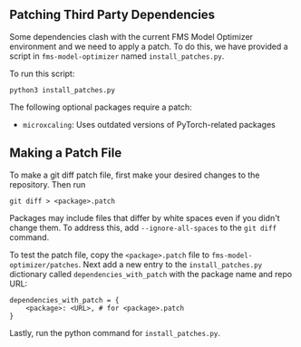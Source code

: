 ## Patching Third Party Dependencies
Some dependencies clash with the current FMS Model Optimizer environment and we need to apply a patch.
To do this, we have provided a script in `fms-model-optimizer` named `install_patches.py`.

To run this script:
```
python3 install_patches.py
```

The following optional packages require a patch:
* `microxcaling`: Uses outdated versions of PyTorch-related packages

## Making a Patch File
To make a git diff patch file, first make your desired changes to the repository.  Then run
```
git diff > <package>.patch
```
Packages may include files that differ by white spaces even if you didn't change them.
To address this, add `--ignore-all-spaces` to the `git diff` command.

To test the patch file, copy the `<package>.patch` file to `fms-model-optimizer/patches`.
Next add a new entry to the `install_patches.py` dictionary called `dependencies_with_patch` with the package name and repo URL:
```
dependencies_with_patch = {
    <package>: <URL>, # for <package>.patch
}
```
Lastly, run the python command for `install_patches.py`.